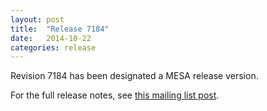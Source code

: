 ```yaml
---
layout: post
title:  "Release 7184"
date:   2014-10-22
categories: release
---
```


Revision 7184 has been designated a MESA release version.

For the full release notes, see [this mailing list post][notes].

[notes]:http://sourceforge.net/p/mesa/mailman/message/32959253/
